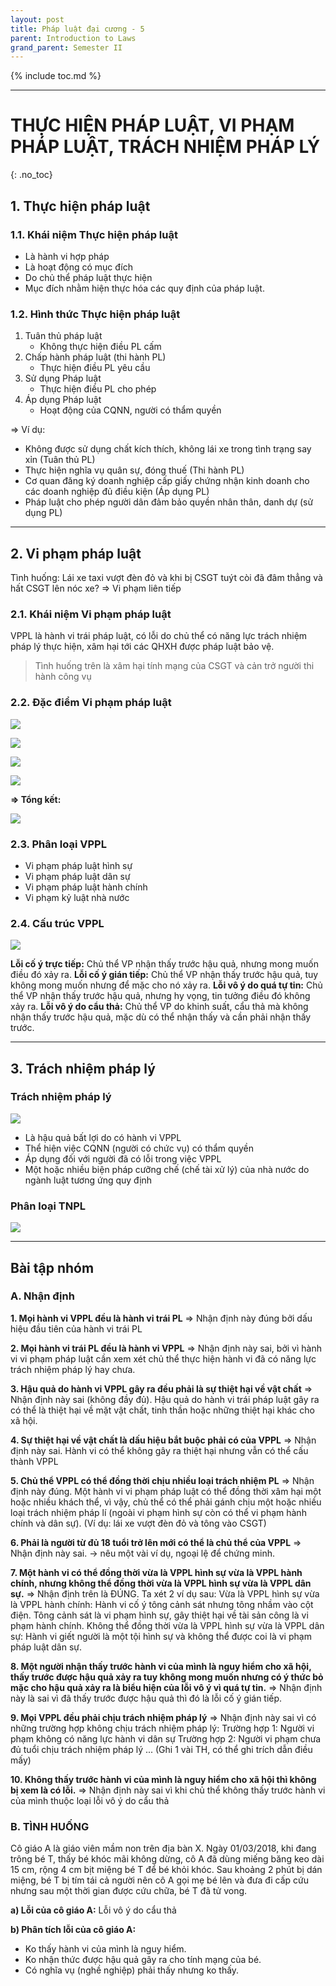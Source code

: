 ```yaml
---
layout: post
title: Pháp luật đại cương - 5
parent: Introduction to Laws
grand_parent: Semester II
---
```


{% include toc.md %}

---

# THỰC HIỆN PHÁP LUẬT, VI PHẠM PHÁP LUẬT, TRÁCH NHIỆM PHÁP LÝ
{: .no_toc}

## 1. Thực hiện pháp luật

### 1.1. Khái niệm Thực hiện pháp luật

- Là hành vi hợp pháp
- Là hoạt động có mục đích
- Do chủ thể pháp luật thực hiện
- Mục đích nhằm hiện thực hóa các quy định của pháp luật.

### 1.2. Hình thức Thực hiện pháp luật

1. Tuân thủ pháp luật
    - Không thực hiện điều PL cấm
2. Chấp hành pháp luật (thi hành PL) 
    - Thực hiện điều PL yêu cầu
3. Sử dụng Pháp luật
    - Thực hiện điều PL cho phép
4. Áp dụng Pháp luật
    - Hoạt động của CQNN, người có thẩm quyền

=> Ví dụ:

* Không được sử dụng chất kích thích, không lái xe trong tình trạng say xỉn (Tuân thủ PL)
* Thực hiện nghĩa vụ quân sự, đóng thuế (Thi hành PL)
* Cơ quan đăng ký doanh nghiệp cấp giấy chứng nhận kinh doanh cho các doanh nghiệp đủ điều kiện (Áp dụng PL)
* Pháp luật cho phép người dân đảm bảo quyền nhân thân, danh dự (sử dụng PL)

---

## 2. Vi phạm pháp luật

Tình huống: Lái xe taxi vượt đèn đỏ và khi bị CSGT tuýt còi đã đâm thẳng và hất CSGT lên nóc xe?
=> Vi phạm liên tiếp

### 2.1. Khái niệm Vi phạm pháp luật

VPPL là hành vi trái pháp luật, có lỗi do chủ thể có năng lực trách nhiệm pháp lý thực hiện, xâm hại tới các QHXH được pháp luật bảo vệ.

> Tình huống trên là xâm hại tính mạng của CSGT và cản trở người thi hành công vụ

### 2.2. Đặc điểm Vi phạm pháp luật

![](https://i.imgur.com/VCuzRyk.png)

![](https://i.imgur.com/Rm0kJ0a.png)

![](https://i.imgur.com/THGcnVO.png)

![](https://i.imgur.com/rziMKhe.png)

**=> Tổng kết:**

![](https://i.imgur.com/eRxD0Wu.png)

### 2.3. Phân loại VPPL

- Vi phạm pháp luật hình sự
- Vi phạm pháp luật dân sự
- Vi phạm pháp luật hành chính
- Vi phạm kỷ luật nhà nước

### 2.4. Cấu trúc VPPL

![](https://i.imgur.com/qop6ep3.png)

**Lỗi cố ý trực tiếp:** Chủ thể VP nhận thấy trước hậu quả, nhưng mong muốn điều đó xảy ra.
**Lỗi cố ý gián tiếp:** Chủ thể VP nhận thấy trước hậu quả, tuy không mong muốn nhưng để mặc cho nó xảy ra.
**Lỗi vô ý do quá tự tin:** Chủ thể VP nhận thấy trước hậu quả, nhưng hy vọng, tin tưởng điều đó không xảy ra.
**Lỗi vô ý do cẩu thả:** Chủ thể VP do khinh suất, cẩu thả mà không nhận thấy trước hậu quả, mặc dù có thể nhận thấy và cần phải nhận thấy trước.

---

## 3. Trách nhiệm pháp lý

### Trách nhiệm pháp lý

![](https://i.imgur.com/WlavBcm.png)

- Là hậu quả bất lợi do có hành vi VPPL
- Thể hiện việc CQNN (người có chức vụ) có thẩm quyền
- Áp dụng đối với người đã có lỗi trong việc VPPL
- Một hoặc nhiều biện pháp cưỡng chế (chế tài xử lý) của nhà nước do ngành luật tương ứng quy định

### Phân loại TNPL

![](https://i.imgur.com/Pl8MPHZ.png)

---

## Bài tập nhóm

### A. Nhận định

**1. Mọi hành vi VPPL đều là hành vi trái PL**
=> Nhận định này đúng bởi dấu hiệu đầu tiên của hành vi trái PL

**2. Mọi hành vi trái PL đều là hành vi VPPL**
=> Nhận định này sai, bởi vì hành vi vi phạm pháp luật cần xem xét chủ thể thực hiện hành vi đã có năng lực trách nhiệm pháp lý hay chưa.

**3. Hậu quả do hành vi VPPL gây ra đều phải là sự thiệt hại về vật chất**
=> Nhận định này sai (không đầy đủ). Hậu quả do hành vi trái pháp luật gây ra có thể là thiệt hại về mặt vật chất, tinh thần hoặc những thiệt hại khác cho xã hội.

**4. Sự thiệt hại về vật chất là dấu hiệu bắt buộc phải có của VPPL**
=> Nhận định này sai. Hành vi có thể không gây ra thiệt hại nhưng vẫn có thể cấu thành VPPL

**5. Chủ thể VPPL có thể đồng thời chịu nhiều loại trách nhiệm PL**
=> Nhận định này đúng. Một hành vi vi phạm pháp luật có thể đồng thời xâm hại một hoặc nhiều khách thể, vì vậy, chủ thể có thể phải gánh chịu một hoặc nhiều loại trách nhiệm pháp lí (ngoài vi phạm hình sự còn có thể vi phạm hành chính và dân sự).
(Ví dụ: lái xe vượt đèn đỏ và tông vào CSGT)

**6. Phải là người từ đủ 18 tuổi trở lên mới có thể là chủ thể của VPPL**
=> Nhận định này sai.
-> nêu một vài ví dụ, ngoại lệ để chứng minh.

**7. Một hành vi có thể đồng thời vừa là VPPL hình sự vừa là VPPL hành chính, nhưng không thể đồng thời vừa là VPPL hình sự vừa là VPPL dân sự.**
=> Nhận định trên là ĐÚNG. Ta xét 2 ví dụ sau:
Vừa là VPPL hình sự vừa là VPPL hành chính: Hành vi cố ý tông cảnh sát nhưng tông nhầm vào cột điện. Tông cảnh sát là vi phạm hình sự, gây thiệt hại về tài sản công là vi phạm hành chính.
Không thể đồng thời vừa là VPPL hình sự vừa là VPPL dân sự: Hành vi giết người là một tội hình sự và không thể được coi là vi phạm pháp luật dân sự.

**8. Một người nhận thấy trước hành vi của mình là nguy hiểm cho xã hội, thấy trước được hậu quả xảy ra tuy không mong muốn nhưng có ý thức bỏ mặc cho hậu quả xảy ra là biểu hiện của lỗi vô ý vì quá tự tin.**
=> Nhận định này là sai vì đã thấy trước được hậu quả thì đó là lỗi cố ý gián tiếp.

**9. Mọi VPPL đều phải chịu trách nhiệm pháp lý**
=> Nhận định này sai vì có những trường hợp không chịu trách nhiệm pháp lý:
Trường hợp 1: Người vi phạm không có năng lực hành vi dân sự
Trường hợp 2: Người vi phạm chưa đủ tuổi chịu trách nhiệm pháp lý
...
(Ghi 1 vài TH, có thể ghi trích dẫn điều mấy)

**10. Không thấy trước hành vi của mình là nguy hiểm cho xã hội thì không bị xem là có lỗi.**
=> Nhận định này sai vì khi chủ thể không thấy trước hành vi của mình thuộc loại lỗi vô ý do cẩu thả

### B. TÌNH HUỐNG

Cô giáo A là giáo viên mầm non trên địa bàn X. Ngày 01/03/2018, khi đang trông bé T, thấy bé khóc mãi không dừng, cô A đã dùng miếng băng keo dài 15 cm, rộng 4 cm bịt miệng bé T để bé khỏi khóc. Sau khoảng 2 phút bị dán miệng, bé T bị tím tái cả người nên cô A gọi mẹ bé lên và đưa đi cấp cứu nhưng sau một thời gian được cứu chữa, bé T đã tử vong.

**a) Lỗi của cô giáo A:**
Lỗi vô ý do cẩu thả

**b) Phân tích lỗi của cô giáo A:**

- Ko thấy hành vi của mình là nguy hiểm.
- Ko nhận thức được hậu quả gây ra cho tính mạng của bé.
- Có nghĩa vụ (nghề nghiệp) phải thấy nhưng ko thấy.